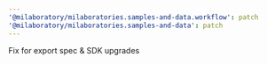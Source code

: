 ```yaml
---
'@milaboratory/milaboratories.samples-and-data.workflow': patch
'@milaboratory/milaboratories.samples-and-data': patch
---
```


Fix for export spec & SDK upgrades
